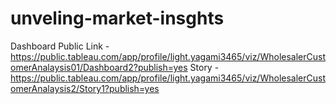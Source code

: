# unveling-market-insghts
Dashboard Public Link - https://public.tableau.com/app/profile/light.yagami3465/viz/WholesalerCustomerAnalaysis01/Dashboard2?publish=yes
Story - https://public.tableau.com/app/profile/light.yagami3465/viz/WholesalerCustomerAnalaysis2/Story1?publish=yes
